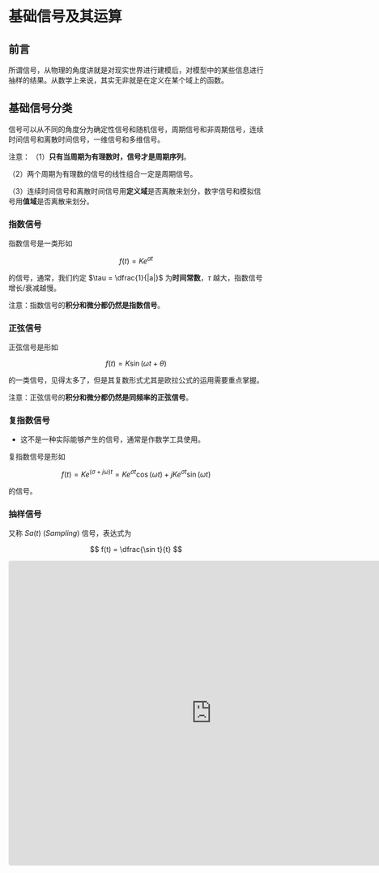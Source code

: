 # 基础信号及其运算

## 前言

所谓信号，从物理的角度讲就是对现实世界进行建模后，对模型中的某些信息进行抽样的结果。从数学上来说，其实无非就是在定义在某个域上的函数。

## 基础信号分类

信号可以从不同的角度分为确定性信号和随机信号，周期信号和非周期信号，连续时间信号和离散时间信号，一维信号和多维信号。

注意：
（1）**只有当周期为有理数时，信号才是周期序列**。

（2）两个周期为有理数的信号的线性组合一定是周期信号。

（3）连续时间信号和离散时间信号用**定义域**是否离散来划分，数字信号和模拟信号用**值域**是否离散来划分。

### 指数信号

指数信号是一类形如

$$
f(t) = Ke^{at}
$$

的信号，通常，我们约定 $\tau = \dfrac{1}{|a|}$ 为**时间常数**，$\tau$ 越大，指数信号增长/衰减越慢。

注意：指数信号的**积分和微分都仍然是指数信号**。

### 正弦信号

正弦信号是形如

$$
f(t) = K\sin(\omega t + \theta)
$$

的一类信号，见得太多了，但是其复数形式尤其是欧拉公式的运用需要重点掌握。

注意：正弦信号的**积分和微分都仍然是同频率的正弦信号**。

### 复指数信号

* 这不是一种实际能够产生的信号，通常是作数学工具使用。

复指数信号是形如

$$
f(t) = Ke^{(\sigma + j \omega)t} = Ke^{\sigma t}\cos(\omega t) + jKe^{\sigma t}\sin(\omega t)
$$

的信号。

### 抽样信号

又称 $Sa(t)$ ($Sampling$) 信号，表达式为

$$
f(t) = \dfrac{\sin t}{t}
$$

<iframe src="https://www.geogebra.org/calculator/h9fgunde?embed" width="800" height="600" allowfullscreen style="border: 1px solid #e4e4e4;border-radius: 4px;" frameborder="0"></iframe>